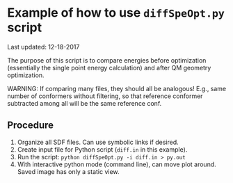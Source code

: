 
# Example of how to use `diffSpeOpt.py` script
Last updated: 12-18-2017

The purpose of this script is to compare energies before optimization
 (essentially the single point energy calculation)
 and after QM geometry optimization.

WARNING: If comparing many files, they should all be analogous!
 E.g., same number of conformers without filtering, so that
 reference conformer subtracted among all will be the same reference conf.

## Procedure
1. Organize all SDF files. Can use symbolic links if desired.
2. Create input file for Python script (`diff.in` in this example).
3. Run the script:
`python diffSpeOpt.py -i diff.in > py.out`
4. With interactive python mode (command line), can move plot around.
Saved image has only a static view.

